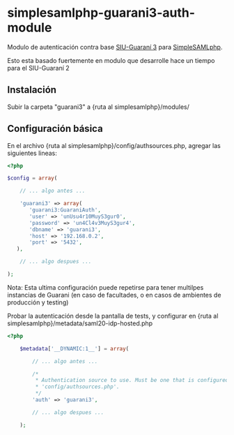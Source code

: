 # simplesamlphp-guarani3-auth-module

Modulo de autenticación contra base [SIU-Guaraní 3](http://www.siu.edu.ar/siu-guarani/) para [SimpleSAMLphp](https://simplesamlphp.org/).

Esto esta basado fuertemente en modulo que desarrolle hace un tiempo para el SIU-Guaraní 2

## Instalación

Subir la carpeta "guarani3" a {ruta al simplesamlphp}/modules/

## Configuración básica

En el archivo {ruta al simplesamlphp}/config/authsources.php, agregar las siguientes lineas:

```php
<?php

$config = array(

    // ... algo antes ...

    'guarani3' => array(
       'guarani3:GuaraniAuth',
       'user' => 'unUsu4r10MuyS3gur0',
       'password' => 'un4Cl4v3MuyS3gur4',
       'dbname' => 'guarani3',
       'host' => '192.168.0.2',
       'port' => '5432',
   ),

    // ... algo despues ...

);

```

Nota: Esta ultima configuración puede repetirse para tener multilpes instancias de Guarani (en caso de facultades, o en casos de ambientes de producción y testing)

Probar la autenticación desde la pantalla de tests, y configurar en {ruta al simplesamlphp}/metadata/saml20-idp-hosted.php

```php
<?php

    $metadata['__DYNAMIC:1__'] = array(

        // ... algo antes ...

        /*
         * Authentication source to use. Must be one that is configured in
         * 'config/authsources.php'.
         */
        'auth' => 'guarani3',

        // ... algo despues ...

    );

```
